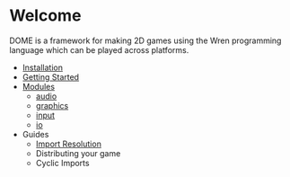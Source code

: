 Welcome
============

DOME is a framework for making 2D games using the Wren programming language which can be played across platforms.

* [Installation](installation)
* [Getting Started](getting-started)
* [Modules](modules/)
  * [audio](modules/audio)
  * [graphics](modules/graphics)
  * [input](modules/input)
  * [io](modules/io)
* Guides
  * [Import Resolution](guides/module-imports)
  * Distributing your game
  * Cyclic Imports
